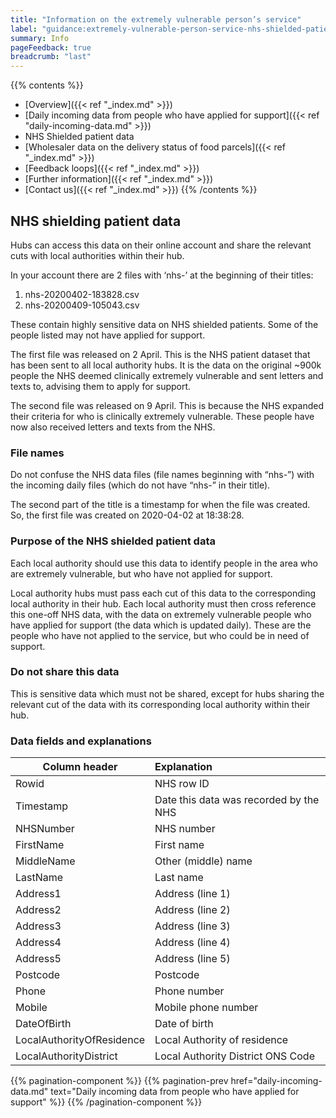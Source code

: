 ```yaml
---
title: "Information on the extremely vulnerable person’s service"
label: "guidance:extremely-vulnerable-person-service-nhs-shielded-patient-data"
summary: Info
pageFeedback: true
breadcrumb: "last"
---
```


{{% contents %}}
- [Overview]({{< ref "_index.md" >}})
- [Daily incoming data from people who have applied for support]({{< ref "daily-incoming-data.md" >}})
- NHS Shielded patient data
- [Wholesaler data on the delivery status of food parcels]({{< ref "_index.md" >}})
- [Feedback loops]({{< ref "_index.md" >}})
- [Further information]({{< ref "_index.md" >}})
- [Contact us]({{< ref "_index.md" >}})
{{% /contents %}}

## NHS shielding patient data

Hubs can access this data on their online account and share the relevant cuts with local authorities within their hub.

In your account there are 2 files with ‘nhs-’ at the beginning of their titles:

1. nhs-20200402-183828.csv
2. nhs-20200409-105043.csv

These contain highly sensitive data on NHS shielded patients. Some of the people listed may not have applied for support. 

The first file was released on 2 April. This is the NHS patient dataset that has been sent to all local authority hubs. It is the data on the original ~900k people the NHS deemed clinically extremely vulnerable and sent letters and texts to, advising them to apply for support.

The second file was released on 9 April. This is because the NHS expanded their criteria for who is clinically extremely vulnerable. These people have now also received letters and texts from the NHS.

### File names

Do not confuse the NHS data files (file names beginning with “nhs-”) with the incoming daily files (which do not have “nhs-” in their title). 

The second part of the title is a timestamp for when the file was created. So, the first file was created on 2020-04-02 at 18:38:28. 

### Purpose of the NHS shielded patient data

Each local authority should use this data to identify people in the area who are extremely vulnerable, but who have not applied for support.

Local authority hubs must pass each cut of this data to the corresponding local authority in their hub. Each local authority must then cross reference this one-off NHS data, with the data on extremely vulnerable people who have applied for support (the data which is updated daily). These are the people who have not applied to the service, but who could be in need of support.

### Do not share this data
This is sensitive data which must not be shared, except for hubs sharing the relevant cut of the data with its corresponding local authority within their hub.

### Data fields and explanations

| Column header | Explanation |
| ------------- |:------------|
| Rowid | NHS row ID |
| Timestamp | Date this data was recorded by the NHS |
| NHSNumber | NHS number |
| FirstName | First name |
| MiddleName | Other (middle) name |
| LastName | Last name |
| Address1 | Address (line 1) |
| Address2 | Address (line 2) |
| Address3 | Address (line 3) |
| Address4 | Address (line 4) |
| Address5 | Address (line 5) |
| Postcode | Postcode |
| Phone | Phone number |
| Mobile | Mobile phone number |
| DateOfBirth | Date of birth |
| LocalAuthorityOfResidence | Local Authority of residence |
| LocalAuthorityDistrict | Local Authority District ONS Code |


{{% pagination-component %}}
{{% pagination-prev href="daily-incoming-data.md" text="Daily incoming data from people who have applied for support" %}}
{{% /pagination-component %}}